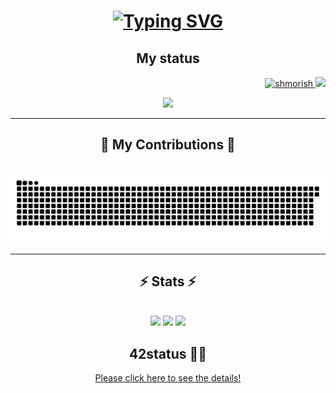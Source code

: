 <h1 align="center">
    <a href="https://git.io/typing-svg"><img src="https://readme-typing-svg.demolab.com?font=Inter&weight=500&size=35&duration=2000&pause=700&center=true&vCenter=true&random=false&width=800&height=60&lines=Hi%2C+There!+%F0%9F%91%8B+I'm+shmorish!;A+Student+%F0%9F%A7%91%E2%80%8D%F0%9F%8E%93+%26%26+Developer+from+Japan+%F0%9F%87%AF%F0%9F%87%B5" alt="Typing SVG" /></a>
</h1>
<h2 align="center">My status</h2>
<p align="right">
    <a href="https://github.com/shmorish">
        <img height="20" src="https://komarev.com/ghpvc/?username=shmorish" alt="shmorish">
    </a>
    <a href="https://github.com/shmorish">
        <img height="20" src="https://img.shields.io/github/followers/shmorish?label=follow&logo=github&style=flat">
    </a>
    </p>
    <p align="center">
        <img src="https://github-profile-trophy.vercel.app/?username=shmorish&rank=-C,-B" width="800px">
<hr/>

<div align="center">
  <h2>🐍 My Contributions 🐍</h2>
  <br>
  <img alt="snake eating my contributions" src="https://raw.githubusercontent.com/shmorish/shmorish/output/github-contribution-grid-snake.svg" />
<hr/>

<h2 align="center">⚡ Stats ⚡</h2>
<br>
    <img src="http://github-profile-summary-cards.vercel.app/api/cards/profile-details?username=shmorish&theme=nord_bright" width="800px">
    <img src="http://github-profile-summary-cards.vercel.app/api/cards/most-commit-language?username=shmorish&theme=nord_bright" width="400px">
    <img src="http://github-profile-summary-cards.vercel.app/api/cards/productive-time?username=shmorish&theme=nord_bright&utcOffset=9" width="400px">
<h2>42status 👨‍💻</h2>
<p align="center">
    <a href="https://github.com/Mori062/42">Please click here to see the details!</a>
</p>
</div>


